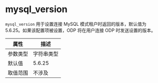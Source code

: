 # mysql_version

`mysql_version` 用于设置连接 MySQL 模式租户时返回的版本，默认值为 5.6.25。如果该配置项被设置，ODP 将在用户连接 ODP 时发送设置的版本。

|  属性    | 描述     |
|----------|---------|
| 参数类型 |   字符串类型      |
| 默认值   | 5.6.25    |
| 取值范围 | 不涉及  |
